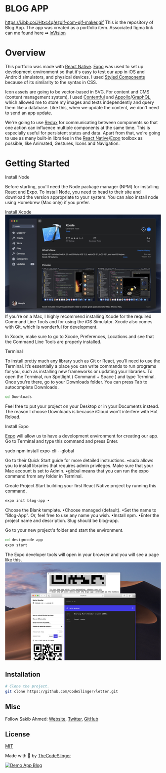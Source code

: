 # BLOG APP
https://i.ibb.co/JHtxc4q/ezgif-com-gif-maker.gif
This is the repository of Blog App. The app was created as a portfolio item. Associated figma link can me found here ➡ [InVision](https://www.dropbox.com/s/4av17693kc1gxj7/DesignCode-ReactNative.zip?dl=0)

# Overview

This portfolio was made with [React Native](https://reactnative.dev/). [Expo](https://expo.io/) was used to set up development environment so that it's easy to test our app in iOS and Android simulators, and physical devices. I used [Styled Components](https://styled-components.com/) because of its similarity to the syntax in CSS.

Icon assets are going to be vector-based in SVG. For content and CMS (content management system), I used [Contentful](https://www.contentful.com/) and [Appollo](https://www.apollo.io/)/[GraphQL](https://graphql.org/), which allowed me to store my images and texts independently and query them like a database. Like this, when we update the content, we don't need to send an app update.

We're going to use [Redux](https://redux.js.org/) for communicating between components so that one action can influence multiple components at the same time. This is especially useful for persistent states and data. Apart from that, we're going to use as many built-in libraries in the [React Native](https://reactnative.dev/)/[Expo](https://expo.io/) toolbox as possible, like Animated, Gestures, Icons and Navigation.

# Getting Started

Install Node

Before starting, you'll need the Node package manager (NPM) for installing React and Expo. To install Node, you need to head to their site and download the version appropriate to your system. You can also install node using Homebrew (Mac only) if you prefer.

Install Xcode
[![Screenshot of XCode](xcode.png)](https://1st.sakib.works/)
If you're on a Mac, I highly recommend installing Xcode for the required Command Line Tools and for using the iOS Simulator. Xcode also comes with Git, which is wonderful for development.

In Xcode, make sure to go to Xcode, Preferences, Locations and see that the Command Line Tools are properly installed.

Terminal

To install pretty much any library such as Git or React, you’ll need to use the Terminal. It’s essentially a place you can write commands to run programs for you, such as installing new frameworks or updating your libraries. To open the Terminal, run Spotlight ( Command + Space ) and type Terminal. Once you're there, go to your Downloads folder. You can press Tab to autocomplete Downloads .

```sh
cd Downloads
```

Feel free to put your project on your Desktop or in your Documents instead. The reason I choose Downloads is because iCloud won't interfere with Hot Reload.

Install Expo

[Expo](https://expo.io/) will allow us to have a development environment for creating our app. Go to Terminal and type this command and press Enter.

sudo npm install expo-cli --global

Go to their Quick Start guide for more detailed instructions.
•sudo allows you to install libraries that requires admin privileges. Make sure that your Mac account is set to Admin.
•global means that you can run the expo command from any folder in Terminal.

Create Project
Start building your first React Native project by running this command.

```sh
expo init blog-app •
```

Choose the Blank template.
•Choose managed (default).
•Set the name to "Blog-App". Or, feel free to use any name you wish.
•Install npm.
•Enter the project name and description. Slug should be blog-app.

Go to your new project's folder and start the environment.

```sh
cd designcode-app
expo start
```

The Expo developer tools will open in your browser and you will see a page like this.
[![Screenshot of expo](expo.png)](https://1st.sakib.works/)

## Installation

```sh
# Clone the project.
git clone https://github.com/Code5linger/letter.git
```

## Misc

Follow Sakib Ahmed: [Website](http://www.thecodeslinger.me), [Twitter](https://twitter.com/), [GitHub](https://github.com/)

## License

[MIT](LICENSE)

Made with :blue_heart: by [TheCodeSlinger](http://www.thecodeslinger.me)

[![Demo App Blog](https://i.ibb.co/JHtxc4q/ezgif-com-gif-maker.gif)](https://youtu.be/BoQ4NVdfwXc)
